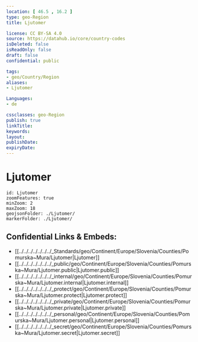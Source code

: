 ```yaml
---
location: [ 46.5 , 16.2 ] 
type: geo-Region
title: Ljutomer

license: CC BY-SA 4.0
source: https://datahub.io/core/country-codes
isDeleted: false
isReadOnly: false
draft: false
confidential: public

tags:
- geo/Country/Region
aliases:
- Ljutomer

Languages:
- de

cssclasses: geo-Region
publish: true
linkTitle: 
keywords: 
layout: 
publishDate: 
expiryDate: 
---
```


# Ljutomer

```leaflet
id: Ljutomer
zoomFeatures: true 
minZoom: 2 
maxZoom: 18
geojsonFolder: ./Ljutomer/
markerFolder: ./Ljutomer/
```


## Confidential Links & Embeds: 
- [[../../../../../../../_Standards/geo/Continent/Europe/Slovenia/Counties/Pomurska~Mura/Ljutomer|Ljutomer]] 
- [[../../../../../../../_public/geo/Continent/Europe/Slovenia/Counties/Pomurska~Mura/Ljutomer.public|Ljutomer.public]] 
- [[../../../../../../../_internal/geo/Continent/Europe/Slovenia/Counties/Pomurska~Mura/Ljutomer.internal|Ljutomer.internal]] 
- [[../../../../../../../_protect/geo/Continent/Europe/Slovenia/Counties/Pomurska~Mura/Ljutomer.protect|Ljutomer.protect]] 
- [[../../../../../../../_private/geo/Continent/Europe/Slovenia/Counties/Pomurska~Mura/Ljutomer.private|Ljutomer.private]] 
- [[../../../../../../../_personal/geo/Continent/Europe/Slovenia/Counties/Pomurska~Mura/Ljutomer.personal|Ljutomer.personal]] 
- [[../../../../../../../_secret/geo/Continent/Europe/Slovenia/Counties/Pomurska~Mura/Ljutomer.secret|Ljutomer.secret]] 

